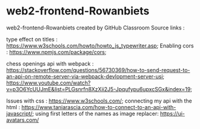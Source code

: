 # web2-frontend-Rowanbiets
web2-frontend-Rowanbiets created by GitHub Classroom
Source links : 

type effect on titles : https://www.w3schools.com/howto/howto_js_typewriter.asp;
Enabling cors : https://www.npmjs.com/package/cors;


chess openings api with webpack : https://stackoverflow.com/questions/56730369/how-to-send-request-to-an-api-on-remote-server-via-webpack-devlopment-server-usi;
                                  https://www.youtube.com/watch?v=p3O6YcUUJmE&list=PLGsnrfn8XzXii2J5-Jpqufypu6upxcSGx&index=19;
                                  
Issues with css : https://www.w3schools.com/;
connecting my api with the html : https://www.taniarascia.com/how-to-connect-to-an-api-with-javascript/;
using first letters of the names as image replacer: https://ui-avatars.com/

